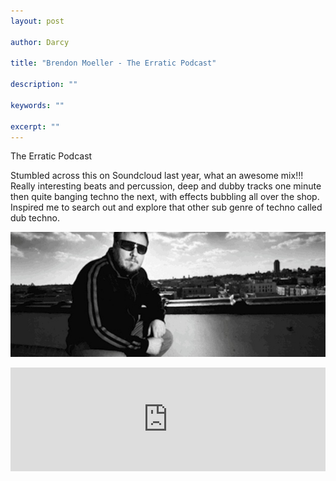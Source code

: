 ```yaml
---
layout: post

author: Darcy

title: "Brendon Moeller - The Erratic Podcast"

description: ""

keywords: ""

excerpt: ""
---
```


The Erratic Podcast

Stumbled across this on Soundcloud last year, what an awesome mix!!! Really interesting beats and percussion, deep and dubby tracks one minute then quite banging techno the next, with effects bubbling all over the shop.
Inspired me to search out and explore that other sub genre of techno called dub techno.

![Brendon Moeller](/images/posts/2013/bm/brendanmoeller.jpg)

<iframe width="100%" height="166" scrolling="no" frameborder="no" src="https://w.soundcloud.com/player/?url=https%3A//api.soundcloud.com/tracks/35808570&amp;color=ff5500&amp;auto_play=false&amp;hide_related=false&amp;show_artwork=true"></iframe>